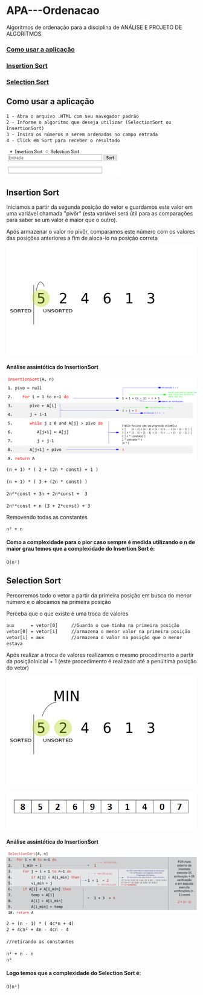 # APA---Ordenacao
Algoritmos de ordenação para a disciplina de ANÁLISE E PROJETO DE ALGORITMOS

### [Como usar a aplicação](https://github.com/FelipeNasci/APA---Ordenacao#como-usar-a-aplica%C3%A7%C3%A3o-1)

### [Insertion Sort](https://github.com/FelipeNasci/APA---Ordenacao#insertion-sort-1)

### [Selection Sort](https://github.com/FelipeNasci/APA---Ordenacao#selection-sort-1)

## Como usar a aplicação
```
1 - Abra o arquivo .HTML com seu navegador padrão
2 - Informe o algoritmo que deseja utilizar (SelectionSort ou InsertionSort)
3 - Insira os números a serem ordenados no campo entrada
4 - Click em Sort para receber o resultado
```
![insertData](https://github.com/FelipeNasci/APA---Ordenacao/blob/master/imagens/comInsertion.PNG?raw=true)

## Insertion Sort

Iniciamos a partir da segunda posição do vetor e guardamos este valor em uma variável chamada "pivôr" (esta variável será útil para as comparações para saber se um valor é maior que o outro).

Após armazenar o valor no pivôr, comparamos este número com os valores das posições anteriores a fim de aloca-lo na posição correta

![insertion](https://github.com/FelipeNasci/APA---Ordenacao/blob/master/imagens/insertion.gif?raw=true)

#### Análise assintótica do InsertionSort

![analiseAssintoticaInsertion](https://github.com/FelipeNasci/APA---Ordenacao/blob/master/imagens/analiseAssintoticaInsertion.jpg?raw=true)

```
(n + 1) * ( 2 + (2n * const) + 1 )

(n + 1) * ( 3 + (2n * const) )

2n²*const + 3n + 2n*const +  3

2n²*const + n (3 + 2*const) + 3
```

Removendo todas as constantes

```
n² + n
```

#### Como a complexidade para o pior caso sempre é medida utilizando o n de maior grau temos que a complexidade do Insertion Sort é:

```
O(n²)
```

## Selection Sort

Percorremos todo o vetor a partir da primeira posição em busca do menor número e o alocamos na primeira posição

Perceba que o que existe é uma troca de valores
```
aux 	 = vetor[0]		//Guarda o que tinha na primeira posição
vetor[0] = vetor[i]		//armazena o menor valor na primeira posição
vetor[i] = aux			//armazena o valor na posição que o menor estava
```
Após realizar a troca de valores realizamos o mesmo procedimento a partir da posiçãoInicial + 1 (este procedimento é realizado até a penúltima posição do vetor)

![selection](https://github.com/FelipeNasci/APA---Ordenacao/blob/master/imagens/selectionSort.gif?raw=true)

![selection](https://github.com/FelipeNasci/APA---Ordenacao/blob/master/imagens/selectionSort1.gif?raw=true)

#### Análise assintótica do InsertionSort

![analiseAssintoticaSelection](https://github.com/FelipeNasci/APA---Ordenacao/blob/master/imagens/analiseAssintoticaSelection.jpg?raw=true)

```
2 + (n - 1) * ( 4c*n + 4)
2 + 4cn² + 4n - 4cn - 4

//retirando as constantes

n² + n - n
n²
```

#### Logo temos que a complexidade do Selection Sort é:

```
O(n²)
```
